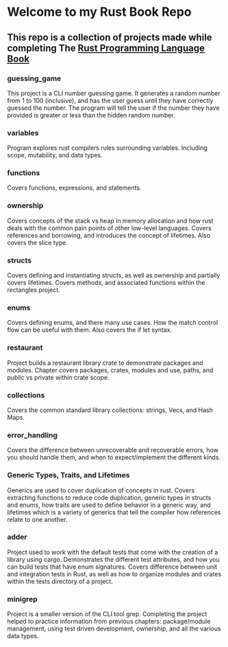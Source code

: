 # Welcome to my Rust Book Repo

## This repo is a collection of projects made while completing The [Rust Programming Language Book](https://doc.rust-lang.org/book)

### guessing_game

This project is a CLI number guessing game. It generates a random number from 1 to 100 (inclusive), and has the user guess until they have correctly guessed the number. The program will tell the user if the number they have provided is greater or less than the hidden random number.

### variables

Program explores rust compilers rules surrounding variables. Including scope, mutability, and data types.

### functions

Covers functions, expressions, and statements.

### ownership

Covers concepts of the stack vs heap in memory allocation and how rust deals with the common pain points of other low-level languages. Covers references and borrowing, and introduces the concept of lifetimes. Also covers the slice type.

### structs

Covers defining and instantiating structs, as well as ownership and partially covers lifetimes. Covers methods, and associated functions within the rectangles project.

### enums

Covers defining enums, and there many use cases. How the match control flow can be useful with them. Also covers the if let syntax.

### restaurant

Project builds a restaurant library crate to demonstrate packages and modules.
Chapter covers packages, crates, modules and use, paths, and public vs private within crate scope.

### collections

Covers the common standard library collections: strings, Vecs, and Hash Maps.

### error_handling

Covers the difference between unrecoverable and recoverable errors, how you should handle them, and when to expect/implement the different kinds.

### Generic Types, Traits, and Lifetimes

Generics are used to cover duplication of concepts in rust. Covers extracting functions to reduce code duplication, generic types in structs and enums, how traits are used to define behavior in a generic way, and lifetimes which is a variety of generics that tell the compiler how references relate to one another.

### adder

Project used to work with the default tests that come with the creation of a library using cargo. Demonstrates the different test attributes, and how you can build tests that have enum signatures. Covers difference between unit and integration tests in Rust, as well as how to organize modules and crates within the tests directory of a project.

### minigrep

Project is a smaller version of the CLI tool grep. Completing the project helped to practice information from previous chapters: package/module management, using test driven development, ownership, and all the various data types.
